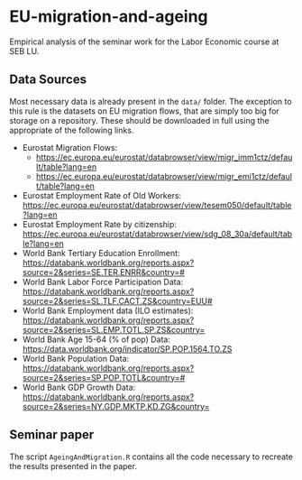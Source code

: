 # EU-migration-and-ageing

Empirical analysis of the seminar work for the Labor Economic course at SEB LU.

## Data Sources

Most necessary data is already present in the `data/` folder. The exception to this rule is the datasets on EU migration flows, that are simply too big for storage on a repository. These should be downloaded in full using the appropriate of the following links.

- Eurostat Migration Flows: 
    - https://ec.europa.eu/eurostat/databrowser/view/migr_imm1ctz/default/table?lang=en
    - https://ec.europa.eu/eurostat/databrowser/view/migr_emi1ctz/default/table?lang=en
- Eurostat Employment Rate of Old Workers: https://ec.europa.eu/eurostat/databrowser/view/tesem050/default/table?lang=en
- Eurostat Employment Rate by citizenship: https://ec.europa.eu/eurostat/databrowser/view/sdg_08_30a/default/table?lang=en
- World Bank Tertiary Education Enrollment:  https://databank.worldbank.org/reports.aspx?source=2&series=SE.TER.ENRR&country=#
- World Bank Labor Force Participation Data: https://databank.worldbank.org/reports.aspx?source=2&series=SL.TLF.CACT.ZS&country=EUU#
- World Bank Employment data (ILO estimates): https://databank.worldbank.org/reports.aspx?source=2&series=SL.EMP.TOTL.SP.ZS&country=
- World Bank Age 15-64 (% of pop) Data: https://data.worldbank.org/indicator/SP.POP.1564.TO.ZS  
- World Bank Population Data: https://databank.worldbank.org/reports.aspx?source=2&series=SP.POP.TOTL&country=#
- World Bank GDP Growth Data: https://databank.worldbank.org/reports.aspx?source=2&series=NY.GDP.MKTP.KD.ZG&country=

## Seminar paper

The script `AgeingAndMigration.R` contains all the code necessary to recreate the results presented in the paper.
